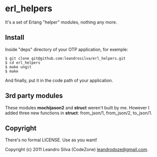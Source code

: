 # erl_helpers

It's a set of Erlang "helper" modules, nothing any more.

## Install

Inside "deps" directory of your OTP application, for exemple:

    $ git clone git@github.com:leandrosilva/erl_helpers.git
    $ cd erl_helpers
    $ make ungit
    $ make

And finally, put it in the code path of your application.

## 3rd party modules

These modules __mochijason2__ and __struct__ weren't built by me. However I added three new functions in __struct__: from_json/1, from_json/2, to_json/1.

## Copyright

There's no formal LICENSE. Use as you want!

Copyright (c) 2011 Leandro Silva (CodeZone) <leandrodoze@gmail.com>.
